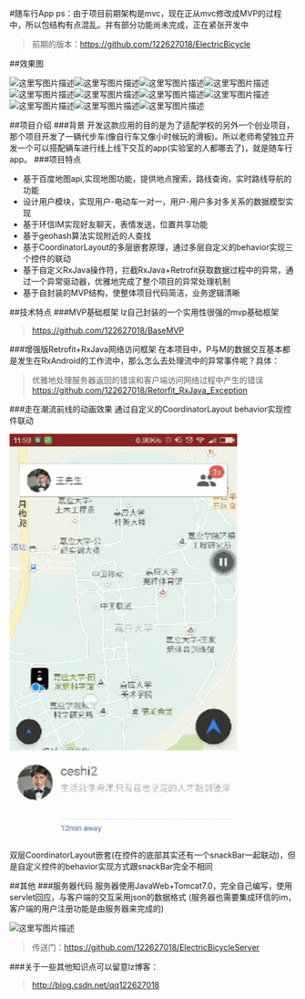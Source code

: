 #随车行App
ps：由于项目前期架构是mvc，现在正从mvc修改成MVP的过程中，所以包结构有点混乱。并有部分功能尚未完成，正在紧张开发中

> 前期的版本：https://github.com/122627018/ElectricBicycle



##效果图

![这里写图片描述](http://img.blog.csdn.net/20160617130323086)![这里写图片描述](http://img.blog.csdn.net/20160617130338466)![这里写图片描述](http://img.blog.csdn.net/20160617130351153)![这里写图片描述](http://img.blog.csdn.net/20160617130417497)![这里写图片描述](http://img.blog.csdn.net/20160617130630076)![这里写图片描述](http://img.blog.csdn.net/20160617130432212)![这里写图片描述](http://img.blog.csdn.net/20160617130448119)![这里写图片描述](http://img.blog.csdn.net/20160617130454622)![这里写图片描述](http://img.blog.csdn.net/20160617130508701)![这里写图片描述](http://img.blog.csdn.net/20160617130515888)![这里写图片描述](http://img.blog.csdn.net/20160617130522041)

##项目介绍
###背景
开发这款应用的目的是为了适配学校的另外一个创业项目，那个项目开发了一辆代步车(像自行车又像小时候玩的滑板)。所以老师希望独立开发一个可以搭配辆车进行线上线下交互的app(实验室的人都哪去了)，就是随车行app。
###项目特点
+ 基于百度地图api,实现地图功能，提供地点搜索，路线查询，实时路线导航的功能
+ 设计用户模块，实现用户-电动车一对一，用户-用户多对多关系的数据模型实现
+ 基于环信IM实现好友聊天，表情发送，位置共享功能
+ 基于geohash算法实现附近的人查找
+ 基于CoordinatorLayout的多层嵌套原理，通过多层自定义的behavior实现三个控件的联动
+ 基于自定义RxJava操作符，拦截RxJava+Retrofit获取数据过程中的异常，通过一个异常驱动器，优雅地完成了整个项目的异常处理机制
+ 基于自封装的MVP结构，使整体项目代码简洁，业务逻辑清晰



##技术特点
###MVP基础框架
lz自己封装的一个实用性很强的mvp基础框架
> https://github.com/122627018/BaseMVP

###增强版Retrofit+RxJava网络访问框架
在本项目中，P与M的数据交互基本都是发生在RxAndroid的工作流中，那么怎么去处理流中的异常事件呢？具体：
> 优雅地处理服务器返回的错误和客户端访问网络过程中产生的错误
> https://github.com/122627018/Retorfit_RxJava_Exception

###走在潮流前线的动画效果
通过自定义的CoordinatorLayout behavior实现控件联动



![这里写图片描述](https://github.com/122627018/ASElectricBicycle/blob/master/demo1.gif)

双层CoordinatorLayout嵌套(在控件的底部其实还有一个snackBar一起联动)，但是自定义控件的behavior实现方式跟snackBar完全不相同


##其他
###服务器代码
服务器使用JavaWeb+Tomcat7.0，完全自己编写，使用servlet回应，与客户端的交互采用json的数据格式
(服务器也需要集成环信的im，客户端的用户注册功能是由服务器来完成的)

![这里写图片描述](http://img.blog.csdn.net/20160617111507607)

> 传送门：https://github.com/122627018/ElectricBicycleServer

###关于一些其他知识点可以留意lz博客：

> http://blog.csdn.net/qq122627018





